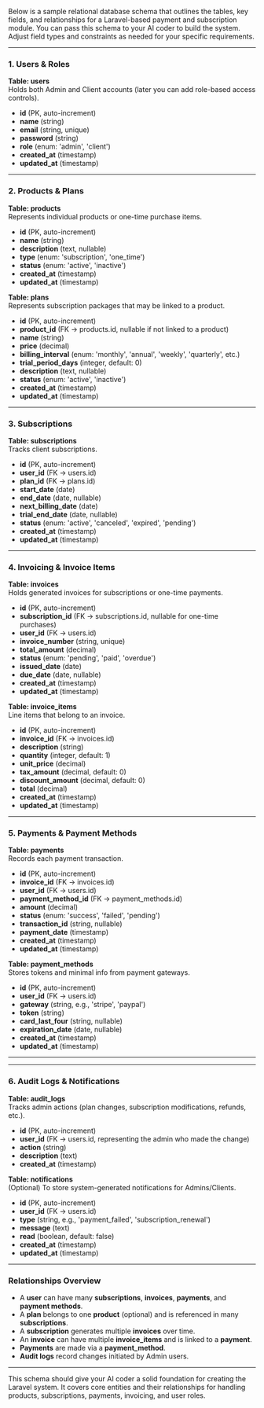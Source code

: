 Below is a sample relational database schema that outlines the tables, key fields, and relationships for a Laravel-based payment and subscription module. You can pass this schema to your AI coder to build the system. Adjust field types and constraints as needed for your specific requirements.

---

### **1. Users & Roles**

**Table: users**  
Holds both Admin and Client accounts (later you can add role-based access controls).  
- **id** (PK, auto-increment)  
- **name** (string)  
- **email** (string, unique)  
- **password** (string)  
- **role** (enum: 'admin', 'client')  
- **created_at** (timestamp)  
- **updated_at** (timestamp)

---

### **2. Products & Plans**

**Table: products**  
Represents individual products or one-time purchase items.  
- **id** (PK, auto-increment)  
- **name** (string)  
- **description** (text, nullable)  
- **type** (enum: 'subscription', 'one_time')  
- **status** (enum: 'active', 'inactive')  
- **created_at** (timestamp)  
- **updated_at** (timestamp)

**Table: plans**  
Represents subscription packages that may be linked to a product.  
- **id** (PK, auto-increment)  
- **product_id** (FK → products.id, nullable if not linked to a product)  
- **name** (string)  
- **price** (decimal)  
- **billing_interval** (enum: 'monthly', 'annual', 'weekly', 'quarterly', etc.)  
- **trial_period_days** (integer, default: 0)  
- **description** (text, nullable)  
- **status** (enum: 'active', 'inactive')  
- **created_at** (timestamp)  
- **updated_at** (timestamp)

---

### **3. Subscriptions**

**Table: subscriptions**  
Tracks client subscriptions.  
- **id** (PK, auto-increment)  
- **user_id** (FK → users.id)  
- **plan_id** (FK → plans.id)  
- **start_date** (date)  
- **end_date** (date, nullable)  
- **next_billing_date** (date)  
- **trial_end_date** (date, nullable)  
- **status** (enum: 'active', 'canceled', 'expired', 'pending')  
- **created_at** (timestamp)  
- **updated_at** (timestamp)

---

### **4. Invoicing & Invoice Items**

**Table: invoices**  
Holds generated invoices for subscriptions or one-time payments.  
- **id** (PK, auto-increment)  
- **subscription_id** (FK → subscriptions.id, nullable for one-time purchases)  
- **user_id** (FK → users.id)  
- **invoice_number** (string, unique)  
- **total_amount** (decimal)  
- **status** (enum: 'pending', 'paid', 'overdue')  
- **issued_date** (date)  
- **due_date** (date, nullable)  
- **created_at** (timestamp)  
- **updated_at** (timestamp)

**Table: invoice_items**  
Line items that belong to an invoice.  
- **id** (PK, auto-increment)  
- **invoice_id** (FK → invoices.id)  
- **description** (string)  
- **quantity** (integer, default: 1)  
- **unit_price** (decimal)  
- **tax_amount** (decimal, default: 0)  
- **discount_amount** (decimal, default: 0)  
- **total** (decimal)  
- **created_at** (timestamp)  
- **updated_at** (timestamp)

---

### **5. Payments & Payment Methods**

**Table: payments**  
Records each payment transaction.  
- **id** (PK, auto-increment)  
- **invoice_id** (FK → invoices.id)  
- **user_id** (FK → users.id)  
- **payment_method_id** (FK → payment_methods.id)  
- **amount** (decimal)  
- **status** (enum: 'success', 'failed', 'pending')  
- **transaction_id** (string, nullable)  
- **payment_date** (timestamp)  
- **created_at** (timestamp)  
- **updated_at** (timestamp)

**Table: payment_methods**  
Stores tokens and minimal info from payment gateways.  
- **id** (PK, auto-increment)  
- **user_id** (FK → users.id)  
- **gateway** (string, e.g., 'stripe', 'paypal')  
- **token** (string)  
- **card_last_four** (string, nullable)  
- **expiration_date** (date, nullable)  
- **created_at** (timestamp)  
- **updated_at** (timestamp)

---


---

### **6. Audit Logs & Notifications**

**Table: audit_logs**  
Tracks admin actions (plan changes, subscription modifications, refunds, etc.).  
- **id** (PK, auto-increment)  
- **user_id** (FK → users.id, representing the admin who made the change)  
- **action** (string)  
- **description** (text)  
- **created_at** (timestamp)

**Table: notifications**  
(Optional) To store system-generated notifications for Admins/Clients.  
- **id** (PK, auto-increment)  
- **user_id** (FK → users.id)  
- **type** (string, e.g., 'payment_failed', 'subscription_renewal')  
- **message** (text)  
- **read** (boolean, default: false)  
- **created_at** (timestamp)  
- **updated_at** (timestamp)

---

### **Relationships Overview**

- A **user** can have many **subscriptions**, **invoices**, **payments**, and **payment methods**.
- A **plan** belongs to one **product** (optional) and is referenced in many **subscriptions**.
- A **subscription** generates multiple **invoices** over time.
- An **invoice** can have multiple **invoice_items** and is linked to a **payment**.
- **Payments** are made via a **payment_method**.
- **Audit logs** record changes initiated by Admin users.


---

This schema should give your AI coder a solid foundation for creating the Laravel system. It covers core entities and their relationships for handling products, subscriptions, payments, invoicing, and user roles.
